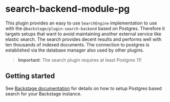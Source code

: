 # search-backend-module-pg

This plugin provides an easy to use `SearchEngine` implementation to use with the
`@backstage/plugin-search-backend` based on Postgres.
Therefore it targets setups that want to avoid maintaining another external
service like elastic search. The search provides decent results and performs
well with ten thousands of indexed documents.
The connection to postgres is established via the database manager also used by
other plugins.

> **Important**: The search plugin requires at least Postgres 11!

## Getting started

See [Backstage documentation](https://backstage.io/docs/features/search/search-engines#postgres)
for details on how to setup Postgres based search for your Backstage instance.
